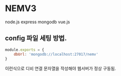 # NEMV3
node.js express mongodb vue.js

## config 파일 세팅 방법.

```javascript
module.exports = {
	dbUrl: 'mongodb://localhost:27017/nemv'
}
```

이런식으로 디비 연결 문자열을 작성해야 웹서버가 정상 구동됨.